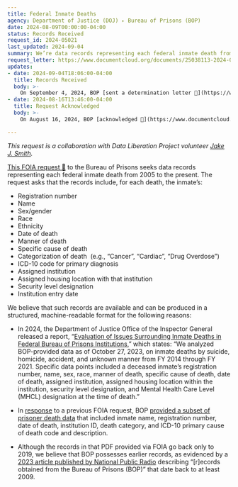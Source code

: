 ```yaml
---
title: Federal Inmate Deaths
agency: Department of Justice (DOJ) ▹ Bureau of Prisons (BOP)
date: 2024-08-09T00:00:00-04:00
status: Records Received
request_id: 2024-05021
last_updated: 2024-09-04
summary: We’re data records representing each federal inmate death from 2005 to the present.
request_letter: https://www.documentcloud.org/documents/25038113-2024-08-09-dojbop-inmate-deaths-foia-request-data-liberation-project
updates:
- date: 2024-09-04T18:06:00-04:00
  title: Records Received
  body: >-
    On September 4, 2024, BOP [sent a determination letter 📄](https://www.documentcloud.org/documents/25141895-2024-09-04-determination-letter) along with a spreadsheet containing responsive records, which the Data Liberation Project has begun reviewing for publication.
- date: 2024-08-16T13:46:00-04:00
  title: Request Acknowledged
  body: >-
    On August 16, 2024, BOP [acknowledged 📄](https://www.documentcloud.org/documents/25050934-2024-08-16-foia-request-2024-05021) this request, placed it on its "complex" processing track, and assigned it case number `2024-05021`.

---
```


*This request is a collaboration with Data Liberation Project volunteer [Jake J. Smith](http://jakejsmith.com).*

[This FOIA request 📄](https://www.documentcloud.org/documents/25038113-2024-08-09-dojbop-inmate-deaths-foia-request-data-liberation-project) to the Bureau of Prisons seeks data records representing each federal inmate death from 2005 to the present. The request asks that the records include, for each death, the inmate’s:

- Registration number
- Name
- Sex/gender
- Race
- Ethnicity
- Date of death
- Manner of death
- Specific cause of death
- Categorization of death  (e.g., “Cancer”, “Cardiac”, “Drug Overdose”)
- ICD-10 code for primary diagnosis
- Assigned institution
- Assigned housing location with that institution
- Security level designation
- Institution entry date

We believe that such records are available and can be produced in a structured, machine-readable format for the following reasons:

- In 2024, the Department of Justice Office of the Inspector General released a report, “[Evaluation of Issues Surrounding Inmate Deaths in Federal Bureau of Prisons Institutions](https://oig.justice.gov/sites/default/files/reports/24-041.pdf  ),” which states: “We analyzed BOP-provided data as of October 27, 2023, on inmate deaths by suicide, homicide, accident, and unknown manner from FY 2014 through FY 2021. Specific data points included a deceased inmate’s registration number, name, sex, race, manner of death, specific cause of death, date of death, assigned institution, assigned housing location within the institution, security level designation, and Mental Health Care Level (MHCL) designation at the time of death.” 

- In [response](https://www.bop.gov/foia/foia_available_records.jsp?advancedSearch=true&cat=14) to a previous FOIA request, BOP [provided a subset of prisoner death data](https://www.bop.gov/foia/docs/Inmate_Deaths_2019_to_2022.pdf) that included inmate name, registration number, date of death, institution ID, death category, and ICD-10 primary cause of death code and description. 

- Although the records in that PDF provided via FOIA go back only to 2019, we believe that BOP possesses earlier records, as evidenced by a [2023 article published by National Public Radio](https://www.npr.org/2023/09/23/1200626103/federal-prison-deaths-butner-medical-center-sick-inmates) describing “\[r]ecords obtained from the Bureau of Prisons (BOP)” that date back to at least 2009. 
